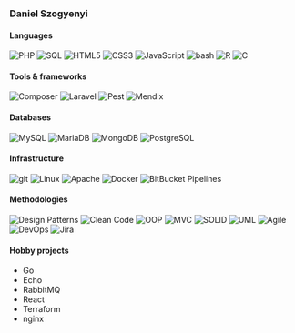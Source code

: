 ### Daniel Szogyenyi

#### Languages

![PHP](https://img.shields.io/badge/-%20PHP-8993be) ![SQL](https://img.shields.io/badge/-%20SQL-lightgrey) ![HTML5](https://img.shields.io/badge/-%20HTML5-f06529) ![CSS3](https://img.shields.io/badge/-%20CSS-2965f1) ![JavaScript](https://img.shields.io/badge/-%20JavaScript-f0db4f) ![bash](https://img.shields.io/badge/-%20bash-000000) ![R](https://img.shields.io/badge/-%20R-276DC2) ![C](https://img.shields.io/badge/-%20C-3949AB)

#### Tools & frameworks

![Composer](https://img.shields.io/badge/-%20Composer-8993be) ![Laravel](https://img.shields.io/badge/-%20Laravel-fb503b) ![Pest](https://img.shields.io/badge/-%20Pest-8993be) ![Mendix](https://img.shields.io/badge/-%20Mendix-0595db)

#### Databases

![MySQL](https://img.shields.io/badge/-%20MySQL-00758F) ![MariaDB](https://img.shields.io/badge/-%20MariaDB-003545) ![MongoDB](https://img.shields.io/badge/-%20MongoDB-4DB33D) ![PostgreSQL](https://img.shields.io/badge/-%20PostgreSQL-0064a5)

#### Infrastructure

![git](https://img.shields.io/badge/-%20git-F1502F) ![Linux](https://img.shields.io/badge/-%20Linux-333333) ![Apache](https://img.shields.io/badge/-%20Apache-CC2336) ![Docker](https://img.shields.io/badge/-%20Docker-0db7ed) ![BitBucket Pipelines](https://img.shields.io/badge/-%20BitBucket%20Pipelines-1A74ED)

#### Methodologies

![Design Patterns](https://img.shields.io/badge/-%20Design%20Patterns-gray) ![Clean Code](https://img.shields.io/badge/-Clean%20Code-white) ![OOP](https://img.shields.io/badge/-OOP-gray) ![MVC](https://img.shields.io/badge/-MVC-gray) ![SOLID](https://img.shields.io/badge/-SOLID-white) ![UML](https://img.shields.io/badge/-UML-gray) ![Agile](https://img.shields.io/badge/-Agile-gray) ![DevOps](https://img.shields.io/badge/-DevOps-white) ![Jira](https://img.shields.io/badge/-Jira-1A74ED)


#### Hobby projects

- Go
- Echo
- RabbitMQ
- React
- Terraform
- nginx
